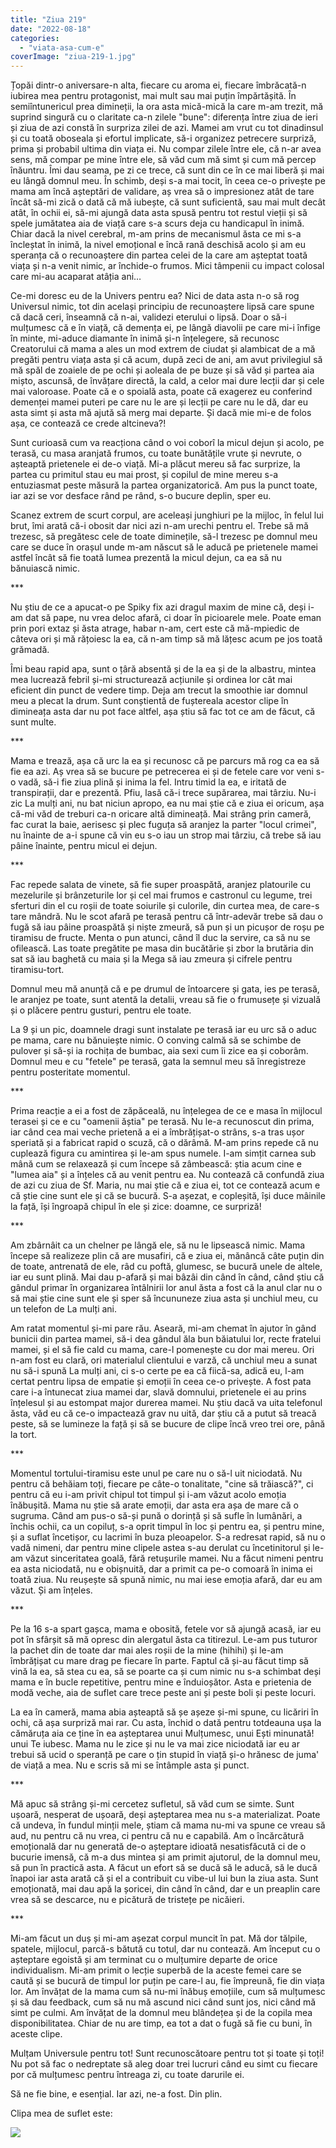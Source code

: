 ```yaml
---
title: "Ziua 219"
date: "2022-08-18"
categories: 
  - "viata-asa-cum-e"
coverImage: "ziua-219-1.jpg"
---
```


Țopăi dintr-o aniversare-n alta, fiecare cu aroma ei, fiecare îmbrăcată-n iubirea mea pentru protagonist, mai mult sau mai puțin împărtășită. În semiîntunericul prea dimineții, la ora asta mică-mică la care m-am trezit, mă suprind singură cu o claritate ca-n zilele "bune": diferența între ziua de ieri și ziua de azi constă în surpriza zilei de azi. Mamei am vrut cu tot dinadinsul și cu toată oboseala și efortul implicate, să-i organizez petrecere surpriză, prima și probabil ultima din viața ei. Nu compar zilele între ele, că n-ar avea sens, mă compar pe mine între ele, să văd cum mă simt și cum mă percep înăuntru. Îmi dau seama, pe zi ce trece, că sunt din ce în ce mai liberă și mai eu lângă domnul meu. În schimb, deși s-a mai tocit, în ceea ce-o privește pe mama am încă așteptări de validare, aș vrea să o impresionez atât de tare încât să-mi zică o dată că mă iubește, că sunt suficientă, sau mai mult decât atât, în ochii ei, să-mi ajungă data asta spusă pentru tot restul vieții și să spele jumătatea aia de viață care s-a scurs deja cu handicapul în inimă. Chiar dacă la nivel cerebral, m-am prins de mecanismul ăsta ce mi s-a încleștat în inimă, la nivel emoțional e încă rană deschisă acolo și am eu speranța că o recunoaștere din partea celei de la care am așteptat toată viața și n-a venit nimic, ar închide-o frumos. Mici tâmpenii cu impact colosal care mi-au acaparat atâția ani…

Ce-mi doresc eu de la Univers pentru ea? Nici de data asta n-o să rog Universul nimic, tot din același principiu de recunoaștere lipsă care spune că dacă ceri, înseamnă că n-ai, validezi eterului o lipsă. Doar o să-i mulțumesc că e în viață, că demența ei, pe lângă diavolii pe care mi-i înfige în minte, mi-aduce diamante în inimă și-n înțelegere, să recunosc Creatorului că mama a ales un mod extrem de ciudat și alambicat de a mă pregăti pentru viața asta și că acum, după zeci de ani, am avut privilegiul să mă spăl de zoaiele de pe ochi și aoleala de pe buze și să văd și partea aia mișto, ascunsă, de învățare directă, la cald, a celor mai dure lecții dar și cele mai valoroase. Poate că e o spoială asta, poate că exagerez eu conferind demenței mamei puteri pe care nu le are și lecții pe care nu le dă, dar eu asta simt și asta mă ajută să merg mai departe. Și dacă mie mi-e de folos așa, ce contează ce crede altcineva?!

Sunt curioasă cum va reacționa când o voi coborî la micul dejun și acolo, pe terasă, cu masa aranjată frumos, cu toate bunătățile vrute și nevrute, o așteaptă prietenele ei de-o viață. Mi-a plăcut mereu să fac surprize, la partea cu primitul stau eu mai prost, și copilul de mine mereu s-a entuziasmat peste măsură la partea organizatorică. Am pus la punct toate, iar azi se vor desface rând pe rând, s-o bucure deplin, sper eu.

Scanez extrem de scurt corpul, are aceleași junghiuri pe la mijloc, în felul lui brut, îmi arată că-i obosit dar nici azi n-am urechi pentru el. Trebe să mă trezesc, să pregătesc cele de toate diminețile, să-l trezesc pe domnul meu care se duce în orașul unde m-am născut să le aducă pe prietenele mamei astfel încât să fie toată lumea prezentă la micul dejun, ca ea să nu bănuiască nimic.

\*\*\*

Nu știu de ce a apucat-o pe Spiky fix azi dragul maxim de mine că, deși i-am dat să pape, nu vrea deloc afară, ci doar în picioarele mele. Poate eman prin pori extaz și ăsta atrage, habar n-am, cert este că mă-mpiedic de câteva ori și mă rățoiesc la ea, că n-am timp să mă lățesc acum pe jos toată grămadă. 

Îmi beau rapid apa, sunt o țâră absentă și de la ea și de la albastru, mintea mea lucrează febril și-mi structurează acțiunile și ordinea lor cât mai eficient din punct de vedere timp. Deja am trecut la smoothie iar domnul meu a plecat la drum. Sunt conștientă de fuștereala acestor clipe în dimineața asta dar nu pot face altfel, așa știu să fac tot ce am de făcut, că sunt multe.

\*\*\*

Mama e trează, așa că urc la ea și recunosc că pe parcurs mă rog ca ea să fie ea azi. Aș vrea să se bucure pe petrecerea ei și de fetele care vor veni s-o vadă, să-i fie ziua plină și inima la fel. Intru timid la ea, e iritată de transpirații, dar e prezentă. Pfiu, lasă că-i trece supărarea, mai târziu. Nu-i zic La mulți ani, nu bat niciun apropo, ea nu mai știe că e ziua ei oricum, așa că-mi văd de treburi ca-n oricare altă dimineață. Mai strâng prin cameră, fac curat la baie, aerisesc și plec fuguța să aranjez la parter "locul crimei", nu înainte de a-i spune că vin eu s-o iau un strop mai târziu, că trebe să iau pâine înainte, pentru micul ei dejun.

\*\*\*

Fac repede salata de vinete, să fie super proaspătă, aranjez platourile cu mezelurile și brânzeturile lor și cel mai frumos e castronul cu legume, trei sferturi din el cu roșii de toate soiurile și culorile, din curtea mea, de care-s tare mândră. Nu le scot afară pe terasă pentru că într-adevăr trebe să dau o fugă să iau pâine proaspătă și niște zmeură, să pun și un picușor de roșu pe tiramisu de fructe. Menta o pun atunci, când îl duc la servire, ca să nu se ofilească. Las toate pregătite pe masa din bucătărie și zbor la brutăria din sat să iau baghetă cu maia și la Mega să iau zmeura și cifrele pentru tiramisu-tort.

Domnul meu mă anunță că e pe drumul de întoarcere și gata, ies pe terasă, le aranjez pe toate, sunt atentă la detalii, vreau să fie o frumusețe și vizuală și o plăcere pentru gusturi, pentru ele toate.

La 9 și un pic, doamnele dragi sunt instalate pe terasă iar eu urc să o aduc pe mama, care nu bănuiește nimic. O conving calmă să se schimbe de pulover și să-și ia rochița de bumbac, aia sexi cum îi zice ea și coborâm. Domnul meu e cu "fetele" pe terasă, gata la semnul meu să înregistreze pentru posteritate momentul. 

\*\*\*

Prima reacție a ei a fost de zăpăceală, nu înțelegea de ce e masa în mijlocul terasei și ce e cu "oamenii ăștia" pe terasă. Nu le-a recunoscut din prima, iar când cea mai veche prietenă a ei a îmbrățișat-o strâns, s-a tras ușor speriată și a fabricat rapid o scuză, că o dărâmă. M-am prins repede că nu cuplează figura cu amintirea și le-am spus numele. I-am simțit carnea sub mână cum se relaxează și cum începe să zâmbească: știa acum cine e "lumea aia" și a înțeles că au venit pentru ea. Nu contează că confundă ziua de azi cu ziua de Sf. Maria, nu mai știe că e ziua ei, tot ce contează acum e că știe cine sunt ele și că se bucură. S-a așezat, e copleșită, își duce mâinile la față, își îngroapă chipul în ele și zice: doamne, ce surpriză!

\*\*\*

Am zbârnâit ca un chelner pe lângă ele, să nu le lipsească nimic. Mama începe să realizeze plin că are musafiri, că e ziua ei, mănâncă câte puțin din de toate, antrenată de ele, râd cu poftă, glumesc, se bucură unele de altele, iar eu sunt plină. Mai dau p-afară și mai bâzâi din când în când, când știu că gândul primar în organizarea întâlnirii lor anul ăsta a fost că la anul clar nu o să mai știe cine sunt ele și sper să încununeze ziua asta și unchiul meu, cu un telefon de La mulți ani.

Am ratat momentul și-mi pare rău. Aseară, mi-am chemat în ajutor în gând bunicii din partea mamei, să-i dea gândul ăla bun băiatului lor, recte fratelui mamei, și el să fie cald cu mama, care-l pomenește cu dor mai mereu. Ori n-am fost eu clară, ori materialul clientului e varză, că unchiul meu a sunat nu să-i spună La mulți ani, ci s-o certe pe ea că fiică-sa, adică eu, l-am certat pentru lipsa de empatie și emoții în ceea ce-o privește. A fost pata care i-a întunecat ziua mamei dar, slavă domnului, prietenele ei au prins înțelesul și au estompat major durerea mamei. Nu știu dacă va uita telefonul ăsta, văd eu că ce-o impactează grav nu uită, dar știu că a putut să treacă peste, să se lumineze la față și să se bucure de clipe încă vreo trei ore, până la tort.

\*\*\*

Momentul tortului-tiramisu este unul pe care nu o să-l uit niciodată. Nu pentru că behăiam toți, fiecare pe câte-o tonalitate, "cine să trăiască?", ci pentru că eu i-am privit chipul tot timpul și i-am văzut acolo emoția înăbușită. Mama nu știe să arate emoții, dar asta era așa de mare că o sugruma. Când am pus-o să-și pună o dorință și să sufle în lumânări, a închis ochii, ca un copiluț, s-a oprit timpul în loc și pentru ea, și pentru mine, și a suflat încetișor, cu lacrimi în buza pleoapelor. S-a redresat rapid, să nu o vadă nimeni, dar pentru mine clipele astea s-au derulat cu încetinitorul și le-am văzut sinceritatea goală, fără retușurile mamei. Nu a făcut nimeni pentru ea asta niciodată, nu e obișnuită, dar a primit ca pe-o comoară în inima ei toată ziua. Nu reușește să spună nimic, nu mai iese emoția afară, dar eu am văzut. Și am înțeles.

\*\*\*

Pe la 16 s-a spart gașca, mama e obosită, fetele vor să ajungă acasă, iar eu pot în sfârșit să mă opresc din alergatul ăsta ca titirezul. Le-am pus tuturor la pachet din de toate dar mai ales roșii de la mine (hihihi) și le-am îmbrățișat cu mare drag pe fiecare în parte. Faptul că și-au făcut timp să vină la ea, să stea cu ea, să se poarte ca și cum nimic nu s-a schimbat deși mama e în bucle repetitive, pentru mine e înduioșător. Asta e prietenia de modă veche, aia de suflet care trece peste ani și peste boli și peste locuri. 

La ea în cameră, mama abia așteaptă să șe așeze și-mi spune, cu licăriri în ochi, că așa surpriză mai rar. Cu asta, închid o dată pentru totdeauna ușa la cămăruța aia ce ține în ea așteptarea unui Mulțumesc, unui Ești minunată! unui Te iubesc. Mama nu le zice și nu le va mai zice niciodată iar eu ar trebui să ucid o speranță pe care o țin stupid în viață și-o hrănesc de juma' de viață a mea. Nu e scris să mi se întâmple asta și punct.

\*\*\*

Mă apuc să strâng și-mi cercetez sufletul, să văd cum se simte. Sunt ușoară, nesperat de ușoară, deși așteptarea mea nu s-a materializat. Poate că undeva, în fundul minții mele, știam că mama nu-mi va spune ce vreau să aud, nu pentru că nu vrea, ci pentru că nu e capabilă. Am o încărcătură emoțională dar nu generată de-o așteptare idioată nesatisfăcută ci de o bucurie imensă, că m-a dus mintea și am primit ajutorul, de la domnul meu, să pun în practică asta. A făcut un efort să se ducă să le aducă, să le ducă înapoi iar asta arată că și el a contribuit cu vibe-ul lui bun la ziua asta. Sunt emoționată, mai dau apă la șoricei, din când în când, dar e un preaplin care vrea să se descarce, nu e picătură de tristețe pe nicăieri.

\*\*\*

Mi-am făcut un duș și mi-am așezat corpul muncit în pat. Mă dor tălpile, spatele, mijlocul, parcă-s bătută cu totul, dar nu contează. Am început cu o așteptare egoistă și am terminat cu o mulțumire departe de orice individualism. Mi-am primit o lecție superbă de la aceste femei care se caută și se bucură de timpul lor puțin pe care-l au, fie împreună, fie din viața lor. Am învățat de la mama cum să nu-mi înăbuș emoțiile, cum să mulțumesc și să dau feedback, cum să nu mă ascund nici când sunt jos, nici când mă simt pe culmi. Am învățat de la domnul meu blândețea și de la copila mea disponibilitatea. Chiar de nu are timp, ea tot a dat o fugă să fie cu buni, în aceste clipe.

Mulțam Universule pentru tot! Sunt recunoscătoare pentru tot și toate și toți! Nu pot să fac o nedreptate să aleg doar trei lucruri când eu simt cu fiecare por că mulțumesc pentru întreaga zi, cu toate darurile ei. 

Să ne fie bine, e esențial. Iar azi, ne-a fost. Din plin.

Clipa mea de suflet este:

![](images/ziua-219-694x1024.jpeg)
